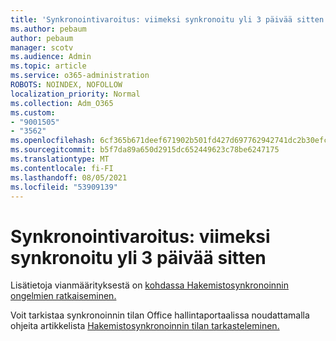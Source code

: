```yaml
---
title: 'Synkronointivaroitus: viimeksi synkronoitu yli 3 päivää sitten'
ms.author: pebaum
author: pebaum
manager: scotv
ms.audience: Admin
ms.topic: article
ms.service: o365-administration
ROBOTS: NOINDEX, NOFOLLOW
localization_priority: Normal
ms.collection: Adm_O365
ms.custom:
- "9001505"
- "3562"
ms.openlocfilehash: 6cf365b671deef671902b501fd427d697762942741dc2b30efc97b953c5e1878
ms.sourcegitcommit: b5f7da89a650d2915dc652449623c78be6247175
ms.translationtype: MT
ms.contentlocale: fi-FI
ms.lasthandoff: 08/05/2021
ms.locfileid: "53909139"
---
```

# <a name="sync-warning-last-synced-more-than-3-days-ago"></a>Synkronointivaroitus: viimeksi synkronoitu yli 3 päivää sitten

Lisätietoja vianmäärityksestä on [kohdassa Hakemistosynkronoinnin ongelmien ratkaiseminen.](https://docs.microsoft.com/office365/enterprise/fix-problems-with-directory-synchronization)

Voit tarkistaa synkronoinnin tilan Office hallintaportaalissa noudattamalla ohjeita artikkelista [Hakemistosynkronoinnin tilan tarkasteleminen.](https://docs.microsoft.com/office365/enterprise/view-directory-synchronization-status)

